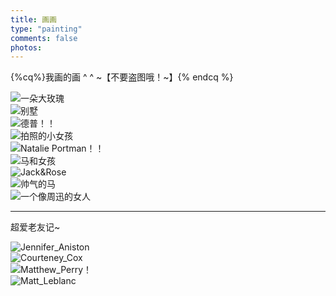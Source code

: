 ```yaml
---
title: 画画
type: "painting"
comments: false
photos:
---
```

{%cq%}我画的画 ^ ^ ~【不要盗图哦！~】{% endcq %}
<div class="painting-container" >
<!-- ![一朵大玫瑰](./flower.jpeg =50*50) -->
  <div><img src="./flower.jpeg"  alt="一朵大玫瑰" /></div>
  <div><img src="./villa.jpeg"  alt="别墅"  /></div>
  <div><img src="./captain.png" alt="德普！！" /></div>
  <div><img src="./littleGirl.jpeg" alt="拍照的小女孩" /></div>
  <div><img src="./NP.jpeg" alt="Natalie Portman！！" /></div>
  <div><img src="./horse_girl.jpeg" alt="马和女孩" /></div>

  <div><img src="./Titanic.jpeg"  alt="Jack&Rose" /></div>
  <div><img src="./horse.jpeg"  alt="帅气的马"  /></div>
  <div><img src="./AGirl.jpeg" alt="一个像周迅的女人" /></div>
</div>

-----------
超爱老友记~

<div class="painting-container" >
  <div><img src="./Jennifer_Aniston.jpeg" alt="Jennifer_Aniston" /></div>
  <div><img src="./Courteney_Cox.jpeg" alt="Courteney_Cox" /></div>
  <div><img src="./Matthew_Perry.jpeg" alt="Matthew_Perry！" /></div>
  <div><img src="./Matt_Leblanc.jpeg" alt="Matt_Leblanc" /></div>
</div>
